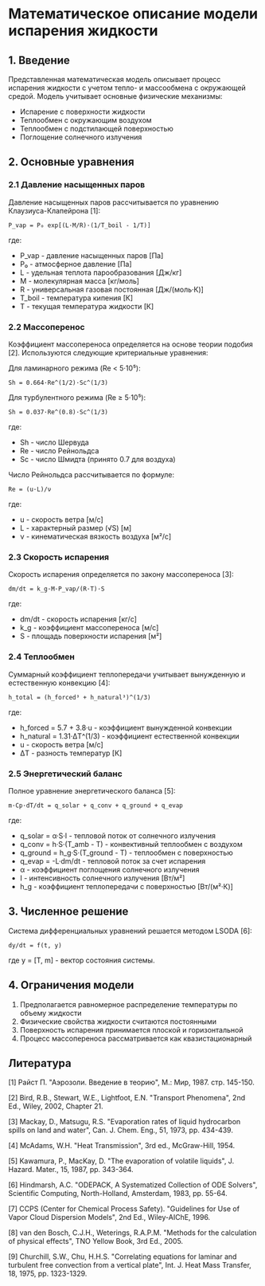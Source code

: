 # Математическое описание модели испарения жидкости

## 1. Введение

Представленная математическая модель описывает процесс испарения жидкости с учетом тепло- и массообмена с окружающей средой. Модель учитывает основные физические механизмы:
- Испарение с поверхности жидкости
- Теплообмен с окружающим воздухом
- Теплообмен с подстилающей поверхностью
- Поглощение солнечного излучения

## 2. Основные уравнения

### 2.1 Давление насыщенных паров

Давление насыщенных паров рассчитывается по уравнению Клаузиуса-Клапейрона [1]:

```
P_vap = P₀ exp[(L·M/R)·(1/T_boil - 1/T)]
```

где:
- P_vap - давление насыщенных паров [Па]
- P₀ - атмосферное давление [Па]
- L - удельная теплота парообразования [Дж/кг]
- M - молекулярная масса [кг/моль]
- R - универсальная газовая постоянная [Дж/(моль·К)]
- T_boil - температура кипения [К]
- T - текущая температура жидкости [К]

### 2.2 Массоперенос

Коэффициент массопереноса определяется на основе теории подобия [2]. Используются следующие критериальные уравнения:

Для ламинарного режима (Re < 5·10⁵):
```
Sh = 0.664·Re^(1/2)·Sc^(1/3)
```

Для турбулентного режима (Re ≥ 5·10⁵):
```
Sh = 0.037·Re^(0.8)·Sc^(1/3)
```

где:
- Sh - число Шервуда
- Re - число Рейнольдса
- Sc - число Шмидта (принято 0.7 для воздуха)

Число Рейнольдса рассчитывается по формуле:
```
Re = (u·L)/ν
```

где:
- u - скорость ветра [м/с]
- L - характерный размер (√S) [м]
- ν - кинематическая вязкость воздуха [м²/с]

### 2.3 Скорость испарения

Скорость испарения определяется по закону массопереноса [3]:
```
dm/dt = k_g·M·P_vap/(R·T)·S
```

где:
- dm/dt - скорость испарения [кг/с]
- k_g - коэффициент массопереноса [м/с]
- S - площадь поверхности испарения [м²]

### 2.4 Теплообмен

Суммарный коэффициент теплопередачи учитывает вынужденную и естественную конвекцию [4]:
```
h_total = (h_forced³ + h_natural³)^(1/3)
```

где:
- h_forced = 5.7 + 3.8·u - коэффициент вынужденной конвекции
- h_natural = 1.31·ΔT^(1/3) - коэффициент естественной конвекции
- u - скорость ветра [м/с]
- ΔT - разность температур [К]

### 2.5 Энергетический баланс

Полное уравнение энергетического баланса [5]:
```
m·Cp·dT/dt = q_solar + q_conv + q_ground + q_evap
```

где:
- q_solar = α·S·I - тепловой поток от солнечного излучения
- q_conv = h·S·(T_amb - T) - конвективный теплообмен с воздухом
- q_ground = h_g·S·(T_ground - T) - теплообмен с поверхностью
- q_evap = -L·dm/dt - тепловой поток за счет испарения
- α - коэффициент поглощения солнечного излучения
- I - интенсивность солнечного излучения [Вт/м²]
- h_g - коэффициент теплопередачи с поверхностью [Вт/(м²·К)]

## 3. Численное решение

Система дифференциальных уравнений решается методом LSODA [6]:
```
dy/dt = f(t, y)
```
где y = [T, m] - вектор состояния системы.

## 4. Ограничения модели

1. Предполагается равномерное распределение температуры по объему жидкости
2. Физические свойства жидкости считаются постоянными
3. Поверхность испарения принимается плоской и горизонтальной
4. Процесс массопереноса рассматривается как квазистационарный

## Литература

[1] Райст П. "Аэрозоли. Введение в теорию", М.: Мир, 1987. стр. 145-150.

[2] Bird, R.B., Stewart, W.E., Lightfoot, E.N. "Transport Phenomena", 2nd Ed., Wiley, 2002, Chapter 21.

[3] Mackay, D., Matsugu, R.S. "Evaporation rates of liquid hydrocarbon spills on land and water", Can. J. Chem. Eng., 51, 1973, pp. 434-439.

[4] McAdams, W.H. "Heat Transmission", 3rd ed., McGraw-Hill, 1954.

[5] Kawamura, P., MacKay, D. "The evaporation of volatile liquids", J. Hazard. Mater., 15, 1987, pp. 343-364.

[6] Hindmarsh, A.C. "ODEPACK, A Systematized Collection of ODE Solvers", Scientific Computing, North-Holland, Amsterdam, 1983, pp. 55-64.

[7] CCPS (Center for Chemical Process Safety). "Guidelines for Use of Vapor Cloud Dispersion Models", 2nd Ed., Wiley-AIChE, 1996.

[8] van den Bosch, C.J.H., Weterings, R.A.P.M. "Methods for the calculation of physical effects", TNO Yellow Book, 3rd Ed., 2005.

[9] Churchill, S.W., Chu, H.H.S. "Correlating equations for laminar and turbulent free convection from a vertical plate", Int. J. Heat Mass Transfer, 18, 1975, pp. 1323-1329.